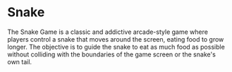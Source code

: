 # Snake
The Snake Game is a classic and addictive arcade-style game where players control a snake that moves around the screen, eating food to grow longer. The objective is to guide the snake to eat as much food as possible without colliding with the boundaries of the game screen or the snake's own tail.
